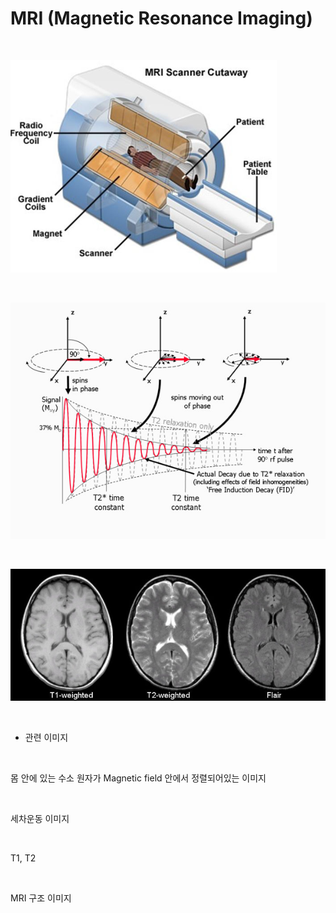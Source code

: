 # MRI (Magnetic Resonance Imaging)

<br/>



![](./img/mri_1.png)



<br/>

![](./img/mri_2.png)



<br/>

![](./img/mri_3.jpg)





<br/>

- 관련 이미지

<br/>

몸 안에 있는 수소 원자가 Magnetic field 안에서 정렬되어있는 이미지

<br/>

세차운동 이미지

<br/>

T1, T2

<br/>

MRI 구조 이미지







<br/>

